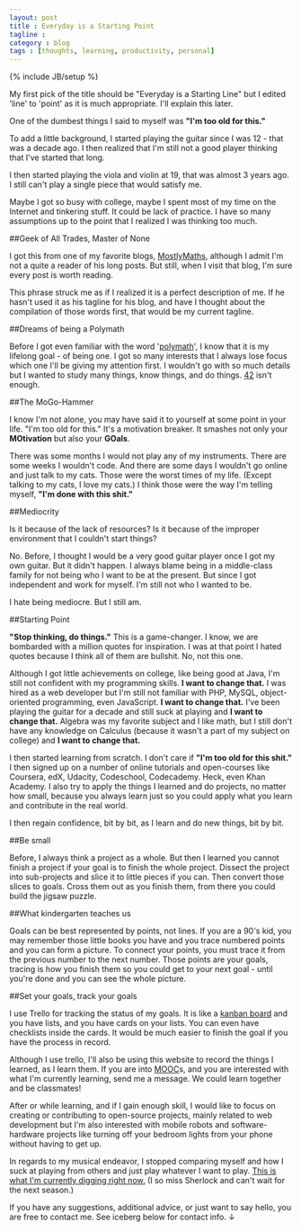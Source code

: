 ```yaml
---
layout: post
title : Everyday is a Starting Point
tagline : 
category : blog
tags : [thoughts, learning, productivity, personal]
---
```

{% include JB/setup %}

My first pick of the title should be "Everyday is a Starting Line" but I edited 'line' to 'point' as it is much appropriate. I'll explain this later.

One of the dumbest things I said to myself was **"I'm too old for this."**

To add a little background, I started playing the guitar since I was 12 - that was a decade ago. I then realized that I'm still not a good player thinking that I've started that long.

I then started playing the viola and violin at 19, that was almost 3 years ago. I still can't play a single piece that would satisfy me.

Maybe I got so busy with college, maybe I spent most of my time on the Internet and tinkering stuff. It could be lack of practice. I have so many assumptions up to the point that I realized I was thinking too much.

##Geek of All Trades, Master of None

I got this from one of my favorite blogs, [MostlyMaths](http://www.mostlymaths.net), although I admit I'm not a quite a reader of his long posts. But still, when I visit that blog, I'm sure every post is worth reading.

This phrase struck me as if I realized it is a perfect description of me. If he hasn't used it as his tagline for his blog, and have I thought about the compilation of those words first, that would be my current tagline.

##Dreams of being a Polymath

Before I got even familiar with the word '[polymath](http://en.wikipedia.org/wiki/Polymath)', I know that it is my lifelong goal - of being one. I got so many interests that I always lose focus which one I'll be giving my attention first. I wouldn't go with so much details but I wanted to study many things, know things, and do things. [42](http://en.wikipedia.org/wiki/Phrases_from_The_Hitchhiker's_Guide_to_the_Galaxy) isn't enough.

##The MoGo-Hammer

I know I'm not alone, you may have said it to yourself at some point in your life. "I'm too old for this." It's a motivation breaker. It smashes not only your **MOtivation** but also your **GOals**.

There was some months I would not play any of my instruments. There are some weeks I wouldn't code. And there are some days I wouldn't go online and just talk to my cats. Those were the worst times of my life. (Except talking to my cats, I love my cats.) I think those were the way I'm telling myself, **"I'm done with this shit."**

##Mediocrity

Is it because of the lack of resources? Is it because of the improper environment that I couldn't start things?

No. Before, I thought I would be a very good guitar player once I got my own guitar. But it didn't happen. I always blame being in a middle-class family for not being who I want to be at the present. But since I got independent and work for myself. I'm still not who I wanted to be.

I hate being mediocre. But I still am.

##Starting Point

**"Stop thinking, do things."** This is a game-changer. I know, we are bombarded with a million quotes for inspiration. I was at that point I hated quotes because I think all of them are bullshit. No, not this one.

Although I got little achievements on college, like being good at Java, I'm still not confident with my programming skills. **I want to change that.** I was hired as a web developer but I'm still not familiar with PHP, MySQL, object-oriented programming, even JavaScript. **I want to change that.** I've been playing the guitar for a decade and still suck at playing and **I want to change that.** Algebra was my favorite subject and I like math, but I still don't have any knowledge on Calculus (because it wasn't a part of my subject on college) and **I want to change that.**

I then started learning from scratch. I don't care if **"I'm too old for this shit."** I then signed up on a number of online tutorials and open-courses like Coursera, edX, Udacity, Codeschool, Codecademy. Heck, even Khan Academy. I also try to apply the things I learned and do projects, no matter how small, because you always learn just so you could apply what you learn and contribute in the real world. 

I then regain confidence, bit by bit, as I learn and do new things, bit by bit.

##Be small

Before, I always think a project as a whole. But then I learned you cannot finish a project if your goal is to finish the whole project. Dissect the project into sub-projects and slice it to little pieces if you can. Then convert those slices to goals. Cross them out as you finish them, from there you could build the jigsaw puzzle. 

##What kindergarten teaches us

Goals can be best represented by points, not lines. If you are a 90's kid, you may remember those little books you have and you trace numbered points and you can form a picture. To connect your points, you must trace it from the previous number to the next number. Those points are your goals, tracing is how you finish them so you could get to your next goal - until you're done and you can see the whole picture. 

##Set your goals, track your goals

I use Trello for tracking the status of my goals. It is like a [kanban board](http://en.wikipedia.org/wiki/Kanban_board) and you have lists, and you have cards on your lists. You can even have checklists inside the cards. It would be much easier to finish the goal if you have the process in record.

Although I use trello, I'll also be using this website to record the things I learned, as I learn them. If you are into [MOOC](http://en.wikipedia.org/wiki/Massive_open_online_course)s, and you are interested with what I'm currently learning, send me a message. We could learn together and be classmates!

After or while learning, and if I gain enough skill, I would like to focus on creating or contributing to open-source projects, mainly related to web development but I'm also interested with mobile robots and software-hardware projects like turning off your bedroom lights from your phone without having to get up.

In regards to my musical endeavor, I stopped comparing myself and how I suck at playing from others and just play whatever I want to play. [This is what I'm currently digging right now.](http://www.youtube.com/watch?v=rHDCJmzajQc) (I so miss Sherlock and can't wait for the next season.)

If you have any suggestions, additional advice, or just want to say hello, you are free to contact me. See iceberg below for contact info. &darr;

